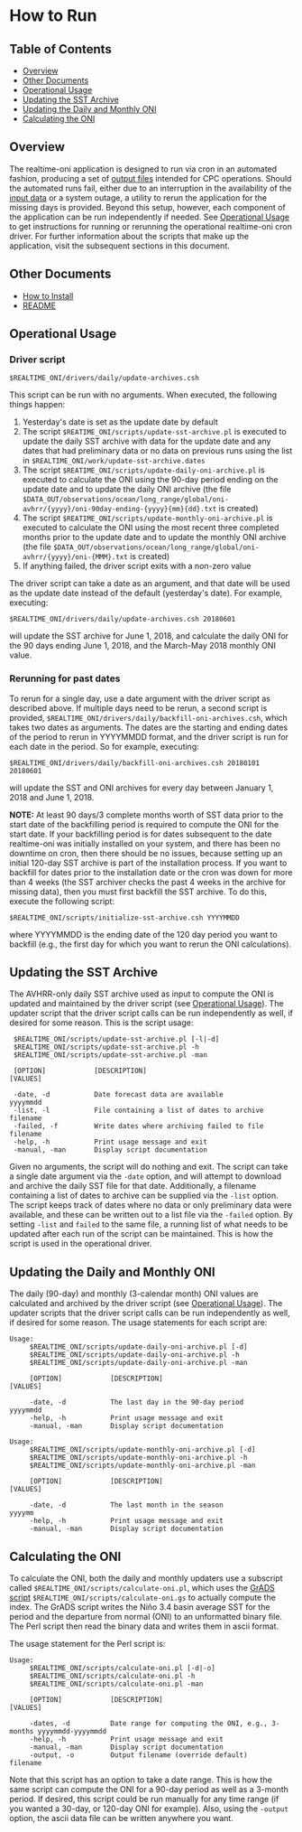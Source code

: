 How to Run
===============

Table of Contents
---------------

- [Overview](#overview)
- [Other Documents](#other-documents)
- [Operational Usage](#operational-usage)
- [Updating the SST Archive](#updating-the-sst-archive)
- [Updating the Daily and Monthly ONI](#updating-the-daily-and-monthly-oni)
- [Calculating the ONI](#calculating-the-oni)

Overview
---------------

The realtime-oni application is designed to run via cron in an automated fashion, producing a set of [output files](../README.md#output-data) intended for CPC operations. Should the automated runs fail, either due to an interruption in the availability of the [input data](../README.md#input-data) or a system outage, a utility to rerun the application for the missing days is provided. Beyond this setup, however, each component of the application can be run independently if needed. See [Operational Usage](#operational-usage) to get instructions for running or rerunning the operational realtime-oni cron driver. For further information about the scripts that make up the application, visit the subsequent sections in this document.

Other Documents
---------------

- [How to Install](HOW-TO-INSTALL.md)
- [README](../README.md)

Operational Usage
---------------

### Driver script

`$REALTIME_ONI/drivers/daily/update-archives.csh`

This script can be run with no arguments. When executed, the following things happen:

1. Yesterday's date is set as the update date by default
2. The script `$REATIME_ONI/scripts/update-sst-archive.pl` is executed to update the daily SST archive with data for the update date and any dates that had preliminary data or no data on previous runs using the list in `$REALTIME_ONI/work/update-sst-archive.dates`
3. The script `$REATIME_ONI/scripts/update-daily-oni-archive.pl` is executed to calculate the ONI using the 90-day period ending on the update date and to update the daily ONI archive (the file `$DATA_OUT/observations/ocean/long_range/global/oni-avhrr/{yyyy}/oni-90day-ending-{yyyy}{mm}{dd}.txt` is created)
4. The script `$REATIME_ONI/scripts/update-monthly-oni-archive.pl` is executed to calculate the ONI using the most recent three completed months prior to the update date and to update the monthly ONI archive (the file `$DATA_OUT/observations/ocean/long_range/global/oni-avhrr/{yyyy}/oni-{MMM}.txt` is created)
5. If anything failed, the driver script exits with a non-zero value

The driver script can take a date as an argument, and that date will be used as the update date instead of the default (yesterday's date). For example, executing:

`$REALTIME_ONI/drivers/daily/update-archives.csh 20180601`

will update the SST archive for June 1, 2018, and calculate the daily ONI for the 90 days ending June 1, 2018, and the March-May 2018 monthly ONI value.

### Rerunning for past dates

To rerun for a single day, use a date argument with the driver script as described above. If multiple days need to be rerun, a second script is provided, `$REALTIME_ONI/drivers/daily/backfill-oni-archives.csh`, which takes two dates as arguments. The dates are the starting and ending dates of the period to rerun in YYYYMMDD format, and the driver script is run for each date in the period. So for example, executing:

`$REALTIME_ONI/drivers/daily/backfill-oni-archives.csh 20180101 20180601`

will update the SST and ONI archives for every day between January 1, 2018 and June 1, 2018.

**NOTE:** At least 90 days/3 complete months worth of SST data prior to the start date of the backfilling period is required to compute the ONI for the start date. If your backfilling period is for dates subsequent to the date realtime-oni was initially installed on your system, and there has been no downtime on cron, then there should be no issues, because setting up an initial 120-day SST archive is part of the installation process. If you want to backfill for dates prior to the installation date or the cron was down for more than 4 weeks (the SST archiver checks the past 4 weeks in the archive for missing data), then you must first backfill the SST archive. To do this, execute the following script:

`$REALTIME_ONI/scripts/initialize-sst-archive.csh YYYYMMDD`

where YYYYMMDD is the ending date of the 120 day period you want to backfill (e.g., the first day for which you want to rerun the ONI calculations).

Updating the SST Archive
---------------

The AVHRR-only daily SST archive used as input to compute the ONI is updated and maintained by the driver script (see [Operational Usage](#operational-usage)). The updater script that the driver script calls can be run independently as well, if desired for some reason. This is the script usage:
```
 $REALTIME_ONI/scripts/update-sst-archive.pl [-l|-d]
 $REALTIME_ONI/scripts/update-sst-archive.pl -h
 $REALTIME_ONI/scripts/update-sst-archive.pl -man

 [OPTION]            [DESCRIPTION]                                    [VALUES]

 -date, -d           Date forecast data are available                 yyyymmdd
 -list, -l           File containing a list of dates to archive       filename
 -failed, -f         Write dates where archiving failed to file       filename
 -help, -h           Print usage message and exit
 -manual, -man       Display script documentation
```
Given no arguments, the script will do nothing and exit. The script can take a single date argument via the `-date` option, and will attempt to download and archive the daily SST file for that date. Additionally, a filename containing a list of dates to archive can be supplied via the `-list` option. The script keeps track of dates where no data or only preliminary data were available, and these can be written out to a list file via the `-failed` option. By setting `-list` and `failed` to the same file, a running list of what needs to be updated after each run of the script can be maintained. This is how the script is used in the operational driver.

Updating the Daily and Monthly ONI
---------------

The daily (90-day) and monthly (3-calendar month) ONI values are calculated and archived by the driver script (see [Operational Usage](#operational-usage)). The updater scripts that the driver script calls can be run independently as well, if desired for some reason. The usage statements for each script are:
```
Usage:
     $REALTIME_ONI/scripts/update-daily-oni-archive.pl [-d]
     $REALTIME_ONI/scripts/update-daily-oni-archive.pl -h
     $REALTIME_ONI/scripts/update-daily-oni-archive.pl -man

     [OPTION]            [DESCRIPTION]                                    [VALUES]

     -date, -d           The last day in the 90-day period                yyyymmdd
     -help, -h           Print usage message and exit
     -manual, -man       Display script documentation
```
```
Usage:
     $REALTIME_ONI/scripts/update-monthly-oni-archive.pl [-d]
     $REALTIME_ONI/scripts/update-monthly-oni-archive.pl -h
     $REALTIME_ONI/scripts/update-monthly-oni-archive.pl -man

     [OPTION]            [DESCRIPTION]                                    [VALUES]

     -date, -d           The last month in the season                     yyyymm
     -help, -h           Print usage message and exit
     -manual, -man       Display script documentation
```

Calculating the ONI
---------------

To calculate the ONI, both the daily and monthly updaters use a subscript called `$REALTIME_ONI/scripts/calculate-oni.pl`, which uses the [GrADS script](http://cola.gmu.edu/grads/gadoc/script.html) `$REALTIME_ONI/scripts/calculate-oni.gs` to actually compute the index. The GrADS script writes the Niño 3.4 basin average SST for the period and the departure from normal (ONI) to an unformatted binary file. The Perl script then read the binary data and writes them in ascii format.

The usage statement for the Perl script is:
```
Usage:
     $REALTIME_ONI/scripts/calculate-oni.pl [-d|-o]
     $REALTIME_ONI/scripts/calculate-oni.pl -h
     $REALTIME_ONI/scripts/calculate-oni.pl -man

     [OPTION]            [DESCRIPTION]                                    [VALUES]

     -dates, -d          Date range for computing the ONI, e.g., 3-months yyyymmdd-yyyymmdd
     -help, -h           Print usage message and exit
     -manual, -man       Display script documentation
     -output, -o         Output filename (override default)               filename
```
Note that this script has an option to take a date range. This is how the same script can compute the ONI for a 90-day period as well as a 3-month period. If desired, this script could be run manually for any time range (if you wanted a 30-day, or 120-day ONI for example). Also, using the `-output` option, the ascii data file can be written anywhere you want.
